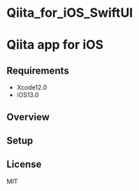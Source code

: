 # Qiita_for_iOS_SwiftUI

# Qiita app for iOS
## Requirements
- Xcode12.0
- iOS13.0

## Overview

## Setup

## License
MIT 
